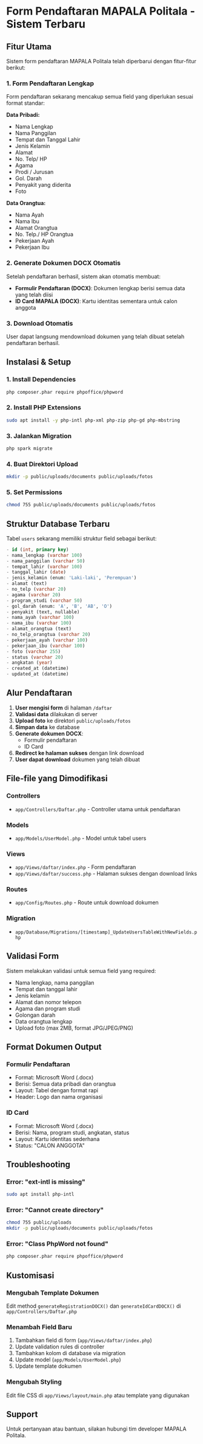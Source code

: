 # Form Pendaftaran MAPALA Politala - Sistem Terbaru

## Fitur Utama

Sistem form pendaftaran MAPALA Politala telah diperbarui dengan fitur-fitur berikut:

### 1. Form Pendaftaran Lengkap
Form pendaftaran sekarang mencakup semua field yang diperlukan sesuai format standar:

**Data Pribadi:**
- Nama Lengkap
- Nama Panggilan
- Tempat dan Tanggal Lahir
- Jenis Kelamin
- Alamat
- No. Telp/ HP
- Agama
- Prodi / Jurusan
- Gol. Darah
- Penyakit yang diderita
- Foto

**Data Orangtua:**
- Nama Ayah
- Nama Ibu
- Alamat Orangtua
- No. Telp./ HP Orangtua
- Pekerjaan Ayah
- Pekerjaan Ibu

### 2. Generate Dokumen DOCX Otomatis
Setelah pendaftaran berhasil, sistem akan otomatis membuat:
- **Formulir Pendaftaran (DOCX)**: Dokumen lengkap berisi semua data yang telah diisi
- **ID Card MAPALA (DOCX)**: Kartu identitas sementara untuk calon anggota

### 3. Download Otomatis
User dapat langsung mendownload dokumen yang telah dibuat setelah pendaftaran berhasil.

## Instalasi & Setup

### 1. Install Dependencies
```bash
php composer.phar require phpoffice/phpword
```

### 2. Install PHP Extensions
```bash
sudo apt install -y php-intl php-xml php-zip php-gd php-mbstring
```

### 3. Jalankan Migration
```bash
php spark migrate
```

### 4. Buat Direktori Upload
```bash
mkdir -p public/uploads/documents public/uploads/fotos
```

### 5. Set Permissions
```bash
chmod 755 public/uploads/documents public/uploads/fotos
```

## Struktur Database Terbaru

Tabel `users` sekarang memiliki struktur field sebagai berikut:

```sql
- id (int, primary key)
- nama_lengkap (varchar 100)
- nama_panggilan (varchar 50)
- tempat_lahir (varchar 100)
- tanggal_lahir (date)
- jenis_kelamin (enum: 'Laki-laki', 'Perempuan')
- alamat (text)
- no_telp (varchar 20)
- agama (varchar 20)
- program_studi (varchar 50)
- gol_darah (enum: 'A', 'B', 'AB', 'O')
- penyakit (text, nullable)
- nama_ayah (varchar 100)
- nama_ibu (varchar 100)
- alamat_orangtua (text)
- no_telp_orangtua (varchar 20)
- pekerjaan_ayah (varchar 100)
- pekerjaan_ibu (varchar 100)
- foto (varchar 255)
- status (varchar 20)
- angkatan (year)
- created_at (datetime)
- updated_at (datetime)
```

## Alur Pendaftaran

1. **User mengisi form** di halaman `/daftar`
2. **Validasi data** dilakukan di server
3. **Upload foto** ke direktori `public/uploads/fotos`
4. **Simpan data** ke database
5. **Generate dokumen DOCX**:
   - Formulir pendaftaran
   - ID Card
6. **Redirect ke halaman sukses** dengan link download
7. **User dapat download** dokumen yang telah dibuat

## File-file yang Dimodifikasi

### Controllers
- `app/Controllers/Daftar.php` - Controller utama untuk pendaftaran

### Models
- `app/Models/UserModel.php` - Model untuk tabel users

### Views
- `app/Views/daftar/index.php` - Form pendaftaran
- `app/Views/daftar/success.php` - Halaman sukses dengan download links

### Routes
- `app/Config/Routes.php` - Route untuk download dokumen

### Migration
- `app/Database/Migrations/[timestamp]_UpdateUsersTableWithNewFields.php`

## Validasi Form

Sistem melakukan validasi untuk semua field yang required:
- Nama lengkap, nama panggilan
- Tempat dan tanggal lahir
- Jenis kelamin
- Alamat dan nomor telepon
- Agama dan program studi
- Golongan darah
- Data orangtua lengkap
- Upload foto (max 2MB, format JPG/JPEG/PNG)

## Format Dokumen Output

### Formulir Pendaftaran
- Format: Microsoft Word (.docx)
- Berisi: Semua data pribadi dan orangtua
- Layout: Tabel dengan format rapi
- Header: Logo dan nama organisasi

### ID Card
- Format: Microsoft Word (.docx)
- Berisi: Nama, program studi, angkatan, status
- Layout: Kartu identitas sederhana
- Status: "CALON ANGGOTA"

## Troubleshooting

### Error: "ext-intl is missing"
```bash
sudo apt install php-intl
```

### Error: "Cannot create directory"
```bash
chmod 755 public/uploads
mkdir -p public/uploads/documents public/uploads/fotos
```

### Error: "Class PhpWord not found"
```bash
php composer.phar require phpoffice/phpword
```

## Kustomisasi

### Mengubah Template Dokumen
Edit method `generateRegistrationDOCX()` dan `generateIdCardDOCX()` di `app/Controllers/Daftar.php`

### Menambah Field Baru
1. Tambahkan field di form (`app/Views/daftar/index.php`)
2. Update validation rules di controller
3. Tambahkan kolom di database via migration
4. Update model (`app/Models/UserModel.php`)
5. Update template dokumen

### Mengubah Styling
Edit file CSS di `app/Views/layout/main.php` atau template yang digunakan

## Support

Untuk pertanyaan atau bantuan, silakan hubungi tim developer MAPALA Politala.